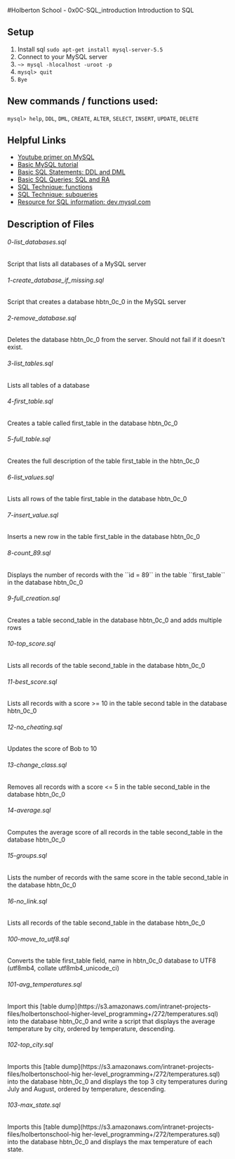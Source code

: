 #Holberton School - 0x0C-SQL_introduction
Introduction to SQL

## Setup
1. Install sql ``sudo apt-get install mysql-server-5.5``
2. Connect to your MySQL server
  1. ``~> mysql -hlocalhost -uroot -p``
  2. ``mysql> quit``
  3. ``Bye``

## New commands / functions used:
``mysql> help``, ``DDL``, ``DML``, ``CREATE``, ``ALTER``, ``SELECT``, ``INSERT``, ``UPDATE``, ``DELETE``

## Helpful Links
* [Youtube primer on MySQL](https://www.youtube.com/watch?v=FR4QIeZaPeM)
* [Basic MySQL tutorial](https://www.digitalocean.com/community/tutorials/a-basic-mysql-tutorial)
* [Basic SQL Statements: DDL and DML](http://www.tomjewett.com/dbdesign/dbdesign.php?page=ddldml.php)
* [Basic SQL Queries: SQL and RA](http://www.tomjewett.com/dbdesign/dbdesign.php?page=queries.php)
* [SQL Technique: functions](http://www.tomjewett.com/dbdesign/dbdesign.php?page=functions.php)
* [SQL Technique: subqueries](http://www.tomjewett.com/dbdesign/dbdesign.php?page=subqueries.php)
* [Resource for SQL information: dev.mysql.com](https://dev.mysql.com/doc/refman/5.7/en/sql-syntax.html)

## Description of Files
<h6>0-list_databases.sql</h6>
Script that lists all databases of a MySQL server

<h6>1-create_database_if_missing.sql</h6>
Script that creates a database hbtn_0c_0 in the MySQL server

<h6>2-remove_database.sql</h6>
Deletes the database hbtn_0c_0 from the server. Should not fail if it doesn't exist.

<h6>3-list_tables.sql</h6>
Lists all tables of a database

<h6>4-first_table.sql</h6>
Creates a table called first_table in the database hbtn_0c_0

<h6>5-full_table.sql</h6>
Creates the full description of the table first_table in the hbtn_0c_0

<h6>6-list_values.sql</h6>
Lists all rows of the table first_table in the database hbtn_0c_0

<h6>7-insert_value.sql</h6>
Inserts a new row in the table first_table in the database hbtn_0c_0

<h6>8-count_89.sql</h6>
Displays the number of records with the ``id = 89`` in the table ``first_table`` in the database hbtn_0c_0

<h6>9-full_creation.sql</h6>
Creates a table second_table in the database hbtn_0c_0 and adds multiple rows

<h6>10-top_score.sql</h6>
Lists all records of the table second_table in the database hbtn_0c_0

<h6>11-best_score.sql</h6>
Lists all records with a score >= 10 in the table second table in the database hbtn_0c_0

<h6>12-no_cheating.sql</h6>
Updates the score of Bob to 10

<h6>13-change_class.sql</h6>
Removes all records with a score <= 5 in the table second_table in the database hbtn_0c_0

<h6>14-average.sql</h6>
Computes the average score of all records in the table second_table in the database hbtn_0c_0

<h6>15-groups.sql</h6>
Lists the number of records with the same score in the table second_table in the database hbtn_0c_0

<h6>16-no_link.sql</h6>
Lists all records of the table second_table in the database hbtn_0c_0

<h6>100-move_to_utf8.sql</h6>
Converts the table first_table field, name in hbtn_0c_0 database to UTF8 (utf8mb4, collate utf8mb4_unicode_ci)

<h6>101-avg_temperatures.sql</h6>
Import this [table dump](https://s3.amazonaws.com/intranet-projects-files/holbertonschool-higher-level_programming+/272/temperatures.sql) into the database hbtn_0c_0 and write a script that displays the average temperature by city, ordered by temperature, descending.

<h6>102-top_city.sql</h6>
Imports this [table dump](https://s3.amazonaws.com/intranet-projects-files/holbertonschool-hig    her-level_programming+/272/temperatures.sql) into the database hbtn_0c_0 and displays the top 3 city temperatures during July and August, ordered by temperature, descending.

<h6>103-max_state.sql</h6>
Imports this [table dump](https://s3.amazonaws.com/intranet-projects-files/holbertonschool-hig    her-level_programming+/272/temperatures.sql) into the database hbtn_0c_0 and displays the max temperature of each state.


















